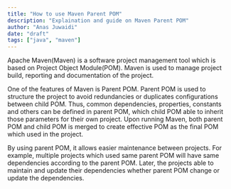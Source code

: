 ```yaml
---
title: "How to use Maven Parent POM"
description: "Explaination and guide on Maven Parent POM"
author: "Anas Juwaidi"
date: "draft"
tags: ["java", "maven"]
---
```


Apache Maven(Maven) is a software project management tool which is based on Project Object Module(POM).
Maven is used to manage project build, reporting and documentation of the project.

One of the features of Maven is Parent POM. Parent POM is used to structure the project to avoid redundancies or duplicates configurations between child POM.
Thus, common dependencies, properties, constants and others can be defined in parent POM, which child POM able to inherit those parameters for their own project.
Upon running Maven, both parent POM and child POM is merged to create effective POM as the final POM which used in the project.

By using parent POM, it allows easier maintenance between projects. For example, multiple projects which used same parent POM will have same dependencies according to the parent POM. Later, the projects able to maintain and update their dependencies whether parent POM change or update the dependencies.
